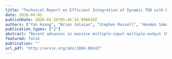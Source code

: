 ```yaml
---
title: "Technical Report on Efficient Integration of Dynamic TDD with Massive MIMO"
date: 2018-04-01
publishDate: 2020-03-26T05:46:34.998810Z
authors: ["Yan Huang", "Brian Jalaian", "Stephen Russell", "Hooman Samani"]
publication_types: ["2"]
abstract: "Recent advances in massive multiple-input multiple-output (MIMO) communication show that equipping base stations (BSs) with large arrays of antenna can significantly improve the performance of cellular networks. Massive MIMO has the potential to mitigate the interference in the network and enhance the average throughput per user. On the other hand, dynamic time division duplexing (TDD), which allows neighboring cells to operate with different uplink (UL) and downlink (DL) sub-frame configurations, is a promising enhancement for the conventional static TDD. Compared with static TDD, dynamic TDD can offer more flexibility to accommodate various UL and DL traffic patterns across different cells, but may result in additional interference among cells transmitting in different directions. Based on the unique characteristics and properties of massive MIMO and dynamic TDD, we propose a marriage of these two techniques, i.e., to have massive MIMO address the limitation of dynamic TDD in macro cell (MC) networks. Specifically, we advocate that the benefits of dynamic TDD can be fully extracted in MC networks equipped with massive MIMO, i.e., the BS-to-BS interference can be effectively removed by increasing the number of BS antennas. We provide detailed analysis using random matrix theory to show that the effect of the BS-to-BS interference on uplink transmissions vanishes as the number of BS antennas per-user grows infinitely large. Last but not least, we validate our analysis by numerical simulations."
featured: false
publication: ""
url_pdf: "http://arxiv.org/abs/1804.06143"
---
```


